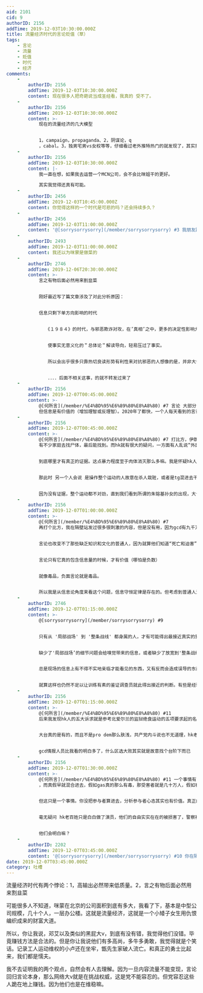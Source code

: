 ```yaml
---
aid: 2101
cid: 9
authorID: 2156
addTime: 2019-12-03T10:30:00.000Z
title: 流量经济时代的言论贬值（草）
tags:
    - 言论
    - 流量
    - 贬值
    - 时代
    - 经济
comments:
    -
        authorID: 2156
        addTime: 2019-12-03T10:30:00.000Z
        content: 现在很多人把奇葩说当成圣经看，我真的 受不了。
    -
        authorID: 2156
        addTime: 2019-12-03T10:30:00.000Z
        content: >-
            现在的流量经济的几大模型


            1，campaign，propaganda、2，阴谋论，q
            ，cabal。3，独男宅男vs女权等等，仔细看过老外推特热门的就发现了，其实推特的热门跟weibo一样恶心恶臭都是被卖钱了的。到处都是dem复读机和川普复读机。
    -
        authorID: 2156
        addTime: 2019-12-03T10:30:00.000Z
        content: |-
            我一直在想，如果我去运营一个MCN公司，会不会比咪姐干的更好。

            其实我觉得还真有可能。
    -
        authorID: 2456
        addTime: 2019-12-03T10:45:00.000Z
        content: 你觉得这样的一个时代是可悲的吗？还会持续多久？
    -
        authorID: 2456
        addTime: 2019-12-03T11:00:00.000Z
        content: '@[sorrysorrysorry](/member/sorrysorrysorry) #3 我朋友跟你说过一样的话。'
    -
        authorID: 2493
        addTime: 2019-12-03T11:00:00.000Z
        content: 我还以为咪蒙是做菜的
    -
        authorID: 2746
        addTime: 2019-12-06T20:30:00.000Z
        content: >-
            言之有物后面必然用来割韭菜


            刚好最近写了篇文章涉及了对此分析原因：


            信息只剩下单方向影响的时代


            　　《１９８４》的时代，与邪恶欺诈对攻，在’真相’之中，更多的决定性影响力的部分，反而在于无法靠把什么推到眼前立刻轻松说服对方的那种真相形式。


            　　使事实无意义化的＂总体论＂解读导向，轻易压过了事实。


            　　所以会出乎很多只靠热切良读形势有利性来对抗邪恶的人想像的是，并非大多数纠正事实的内容，都有物质证据可依靠，能寄望靠证据、数据来真的压倒多少谬误，甚至反而可以说，越是起决定性影响的地方，越经常反而是毫无证据可谈，证据早已不支持到这么远的结论的地方，只能以纯粹的抽象分析理论、解说导向、认知观念的对攻而已了。


            　　．．．．后面不相关这事，的就不转发过来了
    -
        authorID: 2156
        addTime: 2019-12-07T00:45:00.000Z
        content: >-
            @[何所言](/member/%E4%BD%95%E6%89%80%E8%A8%80) #7 言论 大部分时候（应该）会被计算成信息
            但信息是有价值的（增加理智或反理智）。2020年了都快，一个人每天看到的言论可能超过1990年的人的100，1000倍。言论是在严重贬值的。（但信息是守恒的）最后我们看到的结论就是，今天的言论已经没有了正面价值
    -
        authorID: 2156
        addTime: 2019-12-07T00:45:00.000Z
        content: >-
            @[何所言](/member/%E4%BD%95%E6%89%80%E8%A8%80) #7 打比方，伊朗人说他们死了几百人
            有不少家庭去找尸体，最后能找到。而hk就有很大的疑问，一方面有人乱说“外面故意弄冒充的尸体来吓唬hk人，一方面有人说今年比往年多了两百多自杀案例


            到底哪里才有真正的证据。这点暴力程度至于肉体消灭那么多嘛。我是怀疑hk人在死亡案例上夸大的，死人的家庭朋友难道就都一个没了？


            那此时 另一个人会说 是操作整个运动的人故意在杀人栽赃，或者是tg混进去干的。


            因为没有证据，整个运动都不对劲，直到我们看到所谓的朱镕基孙女的出现，大台终于来了。
    -
        authorID: 2156
        addTime: 2019-12-07T01:00:00.000Z
        content: >-
            @[何所言](/member/%E4%BD%95%E6%89%80%E8%A8%80) #7
            再打个比方，我在隔壁站发过很多很刺激的内容，但是没有用，因为gcd有九千万基本盘，哪怕各个都知道杀了那么多人害死了五千万人。他还是坚定的体制拥护者，所以言论改变不了他们


            言论也改变不了那些缺乏知识和文化的普通人，因为就算他们知道“死亡和迫害”的事实，他们无能为力。普通人一句“我要吃饭”，然后就走了。信不信，都不改变他短期的利益，直到拆迁，污染，劣质产品，骗局走进他生活。


            言论只有它真的包含信息量的时候，才有价值（哪怕是负数）


            就像毒品，负面言论就是毒品。


            所以我是从信息论角度来看这个问题，信息守恒定律是存在的。但考虑到普通人没有鉴定真假的能力，巨大规模的信息反而变成了垃圾
    -
        authorID: 2746
        addTime: 2019-12-07T01:15:00.000Z
        content: >-
            @[sorrysorrysorry](/member/sorrysorrysorry) #9


            只有从 '局部战场' 到 '整条战线' 都身属的人，才有可能得出最接近真实的猜测。


            缺少了'局部战场’的细节问题会给嗅觉带来的信息，或者缺少了放宽到'整条战线'的远视角上不被现场假象蒙蔽的合理性补完，都难以成为一个识破复杂伪装的反思者。


            总是现场的信息上有不得不实地亲临才能看见的东西，又有反而会造成误导的东西。


            就算这样也仍然不足以让训练有素的鉴证调查员就此得出接近的判断。有些是经验所不足以疏通的事，仍然需要靠特长突出者来疏通
    -
        authorID: 2156
        addTime: 2019-12-07T01:15:00.000Z
        content: >-
            @[何所言](/member/%E4%BD%95%E6%89%80%E8%A8%80) #11
            后来我发现hk人的五大诉求就是参考北爱尔兰的监狱绝食运动的五项要求起的名字 所谓的合理飞，以及勇武也是北爱尔兰的投票与步枪的翻版


            大台真的是有的，而且不是pro dem那么肤浅，共产党内斗说也不无道理，hk老百姓有他们自己真正的诉求（去特码的民主投票权）


            gcd情报人员比我看的明白多了，什么区选大败其实就是故意找个台阶下而已
    -
        authorID: 2156
        addTime: 2019-12-07T01:30:00.000Z
        content: >-
            @[何所言](/member/%E4%BD%95%E6%89%80%E8%A8%80) #11 一个事情有无数种解读
            ，而真假早就混合进去，假如gas真的那么有毒，那受害者就是几十万人，假如有人存心在hk搞文革，毒害hk人思想文化，都是有概率的。


            但这只是一个事情。你没把参与者算进去，分析参与者心态其实也有价值。真正的玩家到底是谁


            毫无疑问 hk老百姓只是白白做了演员，他们的自由实实在在的被损害了，警察被习近平接管了。


            他们会明白嘛？
    -
        authorID: 2202
        addTime: 2019-12-07T03:45:00.000Z
        content: '@[sorrysorrysorry](/member/sorrysorrysorry) #10 你在隔壁站发过些什么呢？我想看看...'
date: 2019-12-07T03:45:00.000Z
category: 吐槽
---
```


流量经济时代有两个悖论：1，高输出必然带来低质量。2，言之有物后面必然用来割韭菜

可能很多人不知道，咪蒙在北京的公司面积到底有多大，我看了下，基本是中型公司规模，几十个人，一层办公楼。这就是流量经济，这就是一个小矮子女生用仇恨编织成来的财富大道。

所以，你让我说，邓艾以及类似的黑屁大v，到底有没有错，我觉得他们没错。毕竟赚钱方法是合法的。但是你让我说他们有多高尚，多牛多勇敢，我觉得就是个笑话。记录工人运动维权的小卢还在坐牢，甑先生家破人流亡。和真正的勇士比起来，我们都是懦夫。

我不去证明我的两个观点，自然会有人去理解。因为一旦内容流量不能变现，言论回归言论本身，那么网络大v就是在挑战权威，这是党不能容忍的。但党容忍这些人跪在地上赚钱。因为他们也是在维稳嘛。
